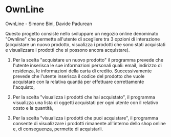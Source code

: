 # OwnLine
OwnLine - Simone Bini, Davide Padurean

Questo progetto consiste nello sviluppare un negozio online denominato "Ownline" che permette all'utente di scegliere tra 3 opzioni di interazione (acquistare un nuovo prodotto, visualizza i prodotti che sono stati acquistati e visualizzare i prodotti che si possono ancora acquistare).

1. Per la scelta "acquistare un nuovo prodotto" il programma prevede che l'utente inserisca le sue informazioni personali quali: email, indirizzo di residenza, le informazioni della carta di credito.
    Successivamente prevede che l'utente inserisca il codice del prodotto che vuole acquistare con la relativa quantià per effettuare correttamente l'acquisto,

2. Per la scelta "visualizza i prodotti che hai acquistato", il programma visualizza una lista di oggetti acquistati per ogni utente con il relativo costo e la quantità,

3. Per la scelta "visualizza i prodotti che puoi acquistare", il programma consente di visualizzare i prodotti rimanente all'interno dello shop online e, di conseguenza, permette di acquistarli.


